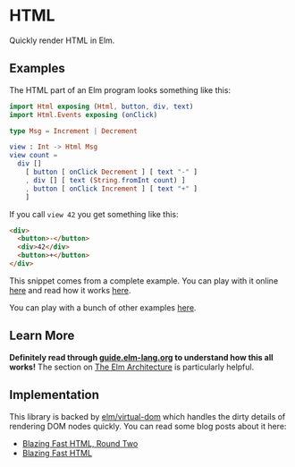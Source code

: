 # HTML

Quickly render HTML in Elm.


## Examples

The HTML part of an Elm program looks something like this:

```elm
import Html exposing (Html, button, div, text)
import Html.Events exposing (onClick)

type Msg = Increment | Decrement

view : Int -> Html Msg
view count =
  div []
    [ button [ onClick Decrement ] [ text "-" ]
    , div [] [ text (String.fromInt count) ]
    , button [ onClick Increment ] [ text "+" ]
    ]
```

If you call `view 42` you get something like this:

```html
<div>
  <button>-</button>
  <div>42</div>
  <button>+</button>
</div>
```

This snippet comes from a complete example. You can play with it online [here](https://elm-lang.org/examples/buttons) and read how it works [here](https://guide.elm-lang.org/architecture/user_input/buttons.html).

You can play with a bunch of other examples [here](https://elm-lang.org/examples).


## Learn More

**Definitely read through [guide.elm-lang.org](https://guide.elm-lang.org/) to understand how this all works!** The section on [The Elm Architecture](https://guide.elm-lang.org/architecture/index.html) is particularly helpful.


## Implementation

This library is backed by [elm/virtual-dom](https://package.elm-lang.org/packages/elm/virtual-dom/latest/) which handles the dirty details of rendering DOM nodes quickly. You can read some blog posts about it here:

  - [Blazing Fast HTML, Round Two](https://elm-lang.org/blog/blazing-fast-html-round-two)
  - [Blazing Fast HTML](https://elm-lang.org/blog/blazing-fast-html)
